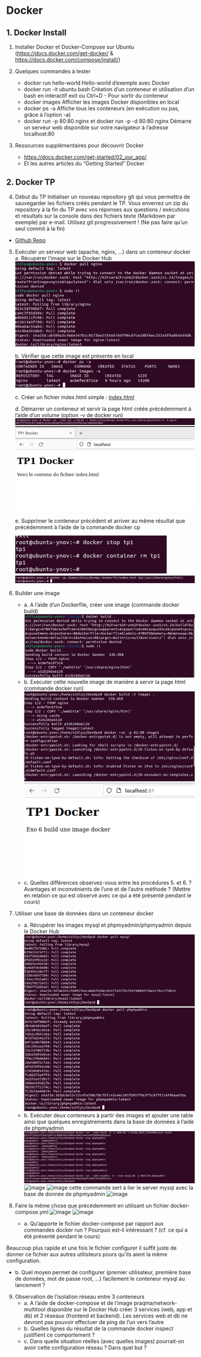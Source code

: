 # Docker

## 1. Docker Install

1. Installer Docker et Docker-Compose sur Ubuntu (https://docs.docker.com/get-docker/ &
   https://docs.docker.com/compose/install/)

2. Quelques commandes à tester
   - docker run hello-world
   Hello-world d’exemple avec Docker
   - docker run -it ubuntu bash
   Création d’un conteneur et utilisation d’un bash en interactif
   exit ou Ctrl+D - Pour sortir du conteneur
   - docker images
   Afficher les images Docker disponibles en local
   - docker ps -a
   Affiche tous les conteneurs (en exécution ou pas, grâce à l’option -a)
   - docker run -p 80:80 nginx et docker run -p -d 80:80 nginx
   Démarre un serveur web disponible sur votre navigateur à l’adresse
   localhost:80

3. Ressources supplémentaires pour découvrir Docker
   - https://docs.docker.com/get-started/02_our_app/
   - Et les autres articles du “Getting Started” Docker

## 2. Docker TP

4. Début du TP
   Initialiser un nouveau repository git qui vous permettra de sauvegarder les fichiers
   créés pendant le TP. Vous enverrez un zip du repository à la fin du TP avec vos
   réponses aux questions / exécutions et résultats sur la console dans des fichiers
   texte (Markdown par exemple) par e-mail.
   Utilisez git progressivement ! (Ne pas faire qu’un seul commit à la fin)
   
 - [Github Repo](https://github.com/x33lyS/DevOps/tree/DockerTP1)

5. Exécuter un serveur web (apache, nginx, …) dans un conteneur docker
   a. Récupérer l’image sur le Docker Hub
   ![img.png](img.png)

   b. Vérifier que cette image est présente en local
   ![img_1.png](img_1.png)

   c. Créer un fichier index.html simple : [index.html](webSite/index.html)

   d. Démarrer un conteneur et servir la page html créée précédemment à l’aide
   d’un volume (option -v de docker run)
   ![img_3.png](img_3.png)
   ![img_2.png](img_2.png)

   e. Supprimer le conteneur précédent et arriver au même résultat que
   précédemment à l’aide de la commande docker cp

   ![img_4.png](img_4.png)
   ![img_5.png](img_5.png)

6. Builder une image
   - a. A l’aide d’un Dockerfile, créer une image (commande docker build)
   ![img_6.png](img_6.png)
   - b. Exécuter cette nouvelle image de manière à servir la page html (commande
   docker run)
   ![img_7.png](img_7.png)
   ![img_8.png](img_8.png)
   - c. Quelles différences observez-vous entre les procédures 5. et 6. ? Avantages
   et inconvénients de l’une et de l’autre méthode ? (Mettre en relation ce qui est
   observé avec ce qui a été présenté pendant le cours)


7. Utiliser une base de données dans un conteneur docker
   - a. Récupérer les images mysql et phpmyadmin/phpmyadmin depuis le
   Docker Hub
   ![img_9.png](img_9.png)
   ![img_10.png](img_10.png)
   - b. Exécuter deux conteneurs à partir des images et ajouter une table ainsi que
   quelques enregistrements dans la base de données à l’aide de phpmyadmin
    ![img_11.png](img_11.png)
    ![image](https://user-images.githubusercontent.com/71019269/207382355-a0a9bcd3-fa04-4703-a434-327fca725949.png)
    ![image](https://user-images.githubusercontent.com/71019269/207382466-b805df34-2e54-4781-a372-effe9af5acdf.png)
    cette commande sert à lier le server mysql avec la base de donnée de phpmyadmin
    ![image](https://user-images.githubusercontent.com/71019269/207382648-5e51190e-2d2c-45df-b2ee-829606cb998a.png)
    


8. Faire la même chose que précédemment en utilisant un fichier
   docker-compose.yml
   ![image](https://user-images.githubusercontent.com/71019269/207388185-31e8f274-934a-4c27-8c83-c0360d857fdf.png)
   ![image](https://user-images.githubusercontent.com/71019269/207388322-f885a25a-567a-4bc0-b2b6-92589a772a7e.png)


   - a. Qu’apporte le fichier docker-compose par rapport aux commandes docker run
   ? Pourquoi est-il intéressant ? (cf. ce qui a été présenté pendant le cours)
      
Beaucoup plus rapide et une fois le fichier configurer il suffit juste de donner
ce fichier aux autres utilisteurs pours qu'ils aient la même configuration.

  - b. Quel moyen permet de configurer (premier utilisateur, première base de
  données, mot de passe root, …) facilement le conteneur mysql au lancement ?
9. Observation de l’isolation réseau entre 3 conteneurs
    - a. A l’aide de docker-compose et de l’image praqma/network-multitool
    disponible sur le Docker Hub créer 3 services (web, app et db) et 2 réseaux
    (frontend et backend).
    Les services web et db ne devront pas pouvoir effectuer de ping de l’un vers
    l’autre
    - b. Quelles lignes du résultat de la commande docker inspect justifient ce
    comportement ?
    - c. Dans quelle situation réelles (avec quelles images) pourrait-on avoir cette
    configuration réseau ? Dans quel but ?
